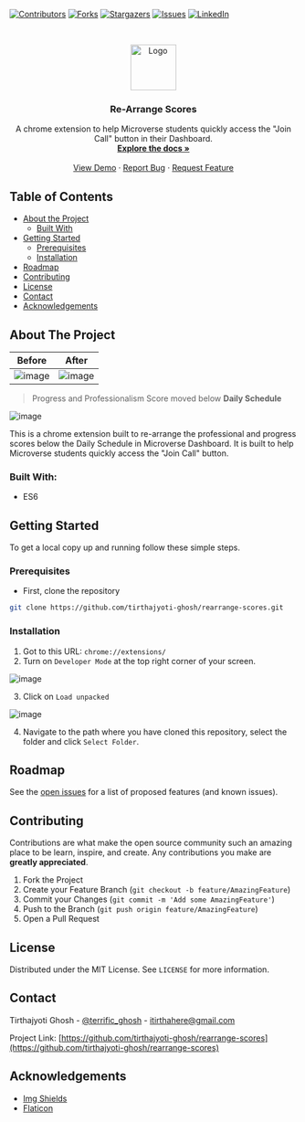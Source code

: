 <!--
*** Thanks for checking out this README Template. If you have a suggestion that would
*** make this better, please fork the repo and create a pull request or simply open
*** an issue with the tag "enhancement".
*** Thanks again! Now go create something AMAZING! :D
-->





<!-- PROJECT SHIELDS -->
<!--
*** I'm using markdown "reference style" links for readability.
*** Reference links are enclosed in brackets [ ] instead of parentheses ( ).
*** See the bottom of this document for the declaration of the reference variables
*** for contributors-url, forks-url, etc. This is an optional, concise syntax you may use.
*** https://www.markdownguide.org/basic-syntax/#reference-style-links
-->
[![Contributors][contributors-shield]][contributors-url]
[![Forks][forks-shield]][forks-url]
[![Stargazers][stars-shield]][stars-url]
[![Issues][issues-shield]][issues-url]
[![LinkedIn][linkedin-shield]][linkedin-url]



<!-- PROJECT LOGO -->
<br />
<p align="center">
  <a href="https://github.com/tirthajyoti-ghosh/rearrange-scores">
    <img src="https://image.flaticon.com/icons/svg/1634/1634866.svg" alt="Logo" width="80" height="80">
  </a>

  <h3 align="center">Re-Arrange Scores</h3>

  <p align="center">
    A chrome extension to help Microverse students quickly access the "Join Call" button in their Dashboard.
    <br />
    <a href="https://github.com/tirthajyoti-ghosh/rearrange-scores"><strong>Explore the docs »</strong></a>
    <br />
    <br />
    <a href="https://github.com/tirthajyoti-ghosh/rearrange-scores">View Demo</a>
    ·
    <a href="https://github.com/tirthajyoti-ghosh/rearrange-scores/issues">Report Bug</a>
    ·
    <a href="https://github.com/tirthajyoti-ghosh/rearrange-scores/issues">Request Feature</a>
  </p>
</p>



<!-- TABLE OF CONTENTS -->
## Table of Contents

* [About the Project](#about-the-project)
  * [Built With](#built-with)
* [Getting Started](#getting-started)
  * [Prerequisites](#prerequisites)
  * [Installation](#installation)
* [Roadmap](#roadmap)
* [Contributing](#contributing)
* [License](#license)
* [Contact](#contact)
* [Acknowledgements](#acknowledgements)



<!-- ABOUT THE PROJECT -->
## About The Project

| Before	| After |
|:---:|:---:|
|![image](https://user-images.githubusercontent.com/57726348/87847660-99246d00-c8f7-11ea-91dd-ce2e3880b7a6.png)|![image](https://user-images.githubusercontent.com/57726348/87847680-b8bb9580-c8f7-11ea-9e8e-2bad42b8a658.png)|

>Progress and Professionalism Score moved below **Daily Schedule**

![image](https://user-images.githubusercontent.com/57726348/87847726-f15b6f00-c8f7-11ea-8a66-13cd2ad0dabe.png)

This is a chrome extension built to re-arrange the professional and progress scores below the Daily Schedule in Microverse Dashboard. It is built to help Microverse students quickly access the "Join Call" button.


### Built With:
* ES6


<!-- GETTING STARTED -->
## Getting Started

To get a local copy up and running follow these simple steps.


### Prerequisites

* First, clone the repository
```sh
git clone https://github.com/tirthajyoti-ghosh/rearrange-scores.git
```


### Installation

1. Got to this URL: `chrome://extensions/`
2. Turn on `Developer Mode` at the top right corner of your screen.

![image](https://user-images.githubusercontent.com/57726348/87847859-bd347e00-c8f8-11ea-8f6d-8cfa4bdbe554.png)

3. Click on `Load unpacked`

![image](https://user-images.githubusercontent.com/57726348/87847886-e5bc7800-c8f8-11ea-9942-8a5230f5e327.png)

4. Navigate to the path where you have cloned this repository, select the folder and click `Select Folder`.


<!-- ROADMAP -->
## Roadmap

See the [open issues](https://github.com/tirthajyoti-ghosh/rearrange-scores/issues) for a list of proposed features (and known issues).



<!-- CONTRIBUTING -->
## Contributing

Contributions are what make the open source community such an amazing place to be learn, inspire, and create. Any contributions you make are **greatly appreciated**.

1. Fork the Project
2. Create your Feature Branch (`git checkout -b feature/AmazingFeature`)
3. Commit your Changes (`git commit -m 'Add some AmazingFeature'`)
4. Push to the Branch (`git push origin feature/AmazingFeature`)
5. Open a Pull Request



<!-- LICENSE -->
## License

Distributed under the MIT License. See `LICENSE` for more information.



<!-- CONTACT -->
## Contact

Tirthajyoti Ghosh - [@terrific_ghosh](https://twitter.com/terrific_ghosh) - itirthahere@gmail.com

Project Link: [https://github.com/tirthajyoti-ghosh/rearrange-scores](https://github.com/tirthajyoti-ghosh/rearrange-scores)



<!-- ACKNOWLEDGEMENTS -->
## Acknowledgements
* [Img Shields](https://shields.io)
* [Flaticon](https://www.flaticon.com/authors/pixelmeetup)





<!-- MARKDOWN LINKS & IMAGES -->
<!-- https://www.markdownguide.org/basic-syntax/#reference-style-links -->
[contributors-shield]: https://img.shields.io/github/contributors/tirthajyoti-ghosh/rearrange-scores.svg?style=flat-square
[contributors-url]: https://github.com/tirthajyoti-ghosh/rearrange-scores/graphs/contributors
[forks-shield]: https://img.shields.io/github/forks/tirthajyoti-ghosh/rearrange-scores.svg?style=flat-square
[forks-url]: https://github.com/tirthajyoti-ghosh/rearrange-scores/network/members
[stars-shield]: https://img.shields.io/github/stars/tirthajyoti-ghosh/rearrange-scores.svg?style=flat-square
[stars-url]: https://github.com/tirthajyoti-ghosh/rearrange-scores/stargazers
[issues-shield]: https://img.shields.io/github/issues/tirthajyoti-ghosh/rearrange-scores.svg?style=flat-square
[issues-url]: https://github.com/tirthajyoti-ghosh/rearrange-scores/issues
[linkedin-shield]: https://img.shields.io/badge/-LinkedIn-black.svg?style=flat-square&logo=linkedin&colorB=555
[linkedin-url]: https://www.linkedin.com/in/tirthajyoti-ghosh/
